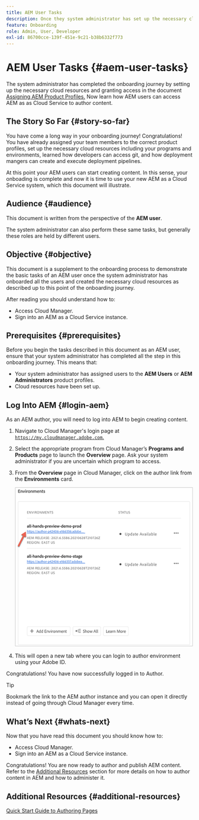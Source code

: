```yaml
---
title: AEM User Tasks
description: Once they system administrator has set up the necessary cloud resources, learn how AEM users can access AEM as as Cloud Service to author content.
feature: Onboarding
role: Admin, User, Developer
exl-id: 86700cce-139f-451e-9c21-b38b6332f773
---
```


# AEM User Tasks {#aem-user-tasks}

The system administrator has completed the onboarding journey by setting up the necessary cloud resources and granting access in the document [Assigning AEM Product Profiles.](assign-profiles-aem.md) Now learn how AEM users can access AEM as as Cloud Service to author content.

## The Story So Far {#story-so-far}

You have come a long way in your onboarding journey! Congratulations! You have already assigned your team members to the correct product profiles, set up the necessary cloud resources including your programs and environments, learned how developers can access git, and how deployment mangers can create and execute deployment pipelines.

At this point your AEM users can start creating content. In this sense, your onboading is complete and now it is time to use your new AEM as a Cloud Service system, which this document will illustrate.

## Audience {#audience}

This document is written from the perspective of the **AEM user**.

The system administrator can also perform these same tasks, but generally these roles are held by different users.

## Objective {#objective}

This document is a supplement to the onboarding process to demonstrate the basic tasks of an AEM user once the system administrator has onboarded all the users and created the necessary cloud resources as described up to this point of the onboarding journey.

After reading you should understand how to:

* Access Cloud Manager.
* Sign into an AEM as a Cloud Service instance.

## Prerequisites {#prerequisites}

Before you begin the tasks described in this document as an AEM user, ensure that your system administrator has completed all the step in this onboarding journey. This means that:
 
* Your system administrator has assigned users to the **AEM Users** or **AEM Administrators** product profiles.
* Cloud resources have been set up.

## Log Into AEM {#login-aem}

As an AEM author, you will need to log into AEM to begin creating content.

1. Navigate to Cloud Manager's login page at [`https://my.cloudmanager.adobe.com`.](https://my.cloudmanager.adobe.com/)

1. Select the appropriate program from Cloud Manager’s **Programs and Products** page to launch the **Overview** page. Ask your system administrator if you are uncertain which program to access.

1. From the **Overview** page in Cloud Manager, click on the author link from the **Environments** card.

   ![Environment card](/help/journey-onboarding/assets/author-environ.png)

1. This will open a new tab where you can login to author environment using your Adobe ID.

Congratulations! You have now successfully logged in to Author.

>[!TIP]
>
>Bookmark the link to the AEM author instance and you can open it directly instead of going through Cloud Manager every time.

## What’s Next {#whats-next}

Now that you have read this document you should know how to:

* Access Cloud Manager.
* Sign into an AEM as a Cloud Service instance.

Congratulations! You are now ready to author and publish AEM content. Refer to the [Additional Resources](#additional-resources) section for more details on how to author content in AEM and how to administer it.

## Additional Resources {#additional-resources}

[Quick Start Guide to Authoring Pages](https://experienceleague.adobe.com/docs/experience-manager-cloud-service/sites/authoring/getting-started/quick-start.html?lang=en)
